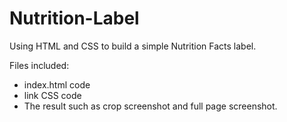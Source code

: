 # Nutrition-Label

Using HTML and CSS to build a simple Nutrition Facts label.
 
Files included:
- index.html code
- link CSS code
- The result such as crop screenshot and full page screenshot.
